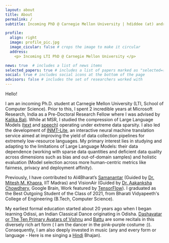 ```yaml
---
layout: about
title: About
permalink: /
subtitle: Incoming PhD @ Carnegie Mellon University | hdiddee (at) andrew.cmu.edu

profile:
  align: right
  image: profile_pic.jpg
  image_cicular: false # crops the image to make it circular
  address: 
    <p> Incoming LTI PhD @ Carnegie Mellon University </p>

news: true  # includes a list of news items
selected_papers: true # includes a list of papers marked as "selected={true}"
social: true # includes social icons at the bottom of the page
advisors: false # includes the set of researchers worked with
---
```


Hello!

I am an incoming Ph.D. student at Carnegie Mellon University (LTI, School of Computer Science). Prior to this, I spent 2 incredible years at Microsoft Research, India as a Pre-Doctoral Research Fellow where I was advised by [Kalika Bali](https://www.microsoft.com/en-us/research/people/kalikab/). While at MSR, I studied the compression of Large Language Models ([text](https://aclanthology.org/2022.wmt-1.80/) and [speech](https://github.com/karya-inc/Karya-MSRI-AmericasNLP)) operating under extreme data sparsity. I also led the development of [INMT-Lite](https://github.com/microsoft/INMT-lite), an interactive neural machine translation service aimed at improving the yield of data collection pipelines for extremely low-resource languages. My primary interest lies in studying and adapting to the limitations of Large Language Models: their data dependence (working with sparse data quantities and deficient data quality across dimensions such as bias and out-of-domain samples) and holistic evaluation (Model selection across more human-centric metrics like fairness, privacy and deployment affinity). 

Previously, I have contributed to AI4Bharat’s [Samanantar](https://arxiv.org/abs/2104.05596) (Guided by [Dr. Mitesh M. Khapra](https://www.cse.iitm.ac.in/~miteshk/), IIT Madras) and VisionAir (Guided by [Dr. Aakanksha Chowdhery](https://research.google/people/105776/), Google Brain, Work featured by [TensorFlow](https://blog.tensorflow.org/2020/02/visionair-using-federated-learning-to-estimate-airquality-tensorflow-api-java.html)). I graduated as the Best Outgoing Student of the Class of 2021, from Bharati Vidyapeeth's College of Engineering (B.Tech, Computer Science).

My earliest formal education started about 20 years ago when I began learning Odissi, an Indian Classical Dance originating in Odisha. [Dashavatar or The Ten Primary Avatars of Vishnu](https://www.youtube.com/watch?v=ZbV-Zkr7J5M&list=PLtiP2QZNNEeqmAWEsj4Y-N-D3sYh5BnAa&t=163s) and [Battu](https://youtu.be/icBmrUi6XCI?list=PLtiP2QZNNEeqmAWEsj4Y-N-D3sYh5BnAa&t=129) are some recitals in this diversely rich art form ( I am the dancer in the pink-purple costume :)). Consequently, I am also deeply invested in music (any and every form or language - Here is me singing a [Hindi](https://youtu.be/mxkangZmVx0?list=PLtiP2QZNNEeqmAWEsj4Y-N-D3sYh5BnAa&t=50) Bhajan). 
